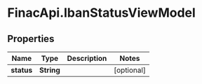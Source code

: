 # FinacApi.IbanStatusViewModel

## Properties
Name | Type | Description | Notes
------------ | ------------- | ------------- | -------------
**status** | **String** |  | [optional] 
